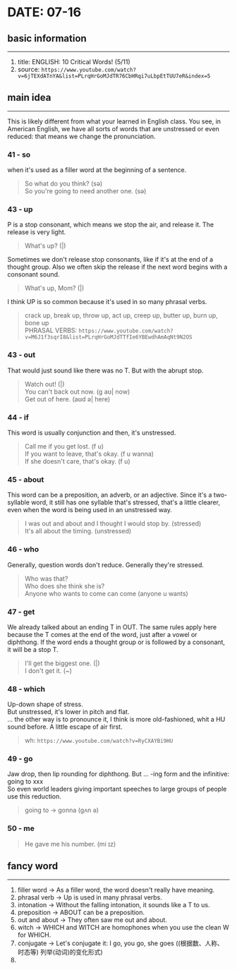 # DATE: 07-16

## basic information
--------------------
1. title: ENGLISH: 10 Critical Words! (5/11)
2. source: `https://www.youtube.com/watch?v=6jTEXdATnYA&list=PLrqHrGoMJdTR76CbHRqi7uLbpEtTUU7eR&index=5`

## main idea
------------
This is likely different from what your learned in English class. You see, in American English, we have all sorts of words that are unstressed or even reduced: that means we change the pronunciation.

### 41 - so
when it's used as a filler word at the beginning of a sentence.
> So what do you think? (sə)  
> So you're going to need another one. (sə)  

### 43 - up
P is a stop consonant, which means we stop the air, and release it. The release is very light.  
> What's up? (|) 

Sometimes we don't release stop consonants, like if it's at the end of a thought group. Also we often skip the release if the next word begins with a consonant sound.
> What's up, Mom? (|)  

I think UP is so common because it's used in so many phrasal verbs.
> crack up, break up, throw up, act up, creep up, butter up, burn up, bone up  
> PHRASAL VERBS: `https://www.youtube.com/watch?v=M6J1f3sqrI8&list=PLrqHrGoMJdTTfIe6YBEwdhAmAqNt9N2OS`

### 43 - out
That would just sound like there was no T. But with the abrupt stop.
> Watch out! (|)  
> You can't back out now. (g aʊ| now)  
> Get out of here. (aʊd ə| here)  

### 44 - if
This word is usually conjunction and then, it's unstressed.
> Call me if you get lost. (f u)  
> If you want to leave, that's okay. (f u wanna)  
> If she doesn't care, that's okay. (f u)  

### 45 - about
This word can be a preposition, an adverb, or an adjective.
Since it's a two-syllable word, it still has one syllable that's stressed, that's a little clearer, even when the word is being used in an unstressed way.
> I was out and about and I thought I would stop by. (stressed)  
> It's all about the timing. (unstressed)  

### 46 - who
Generally, question words don't reduce. Generally they're stressed.
> Who was that?  
> Who does she think she is?  
> Anyone who wants to come can come (anyone u wants)  

### 47 - get
We already talked about an ending T in OUT. The same rules apply here because the T comes at the end of the word, just after a vowel or diphthong. If the word ends a thought group or is followed by a consonant, it will be a stop T.
> I'll get the biggest one. (|)  
> I don't get it. (~)  

### 48 - which
Up-down shape of stress.  
But unstressed, it's lower in pitch and flat.  
... the other way is to pronounce it, I think is more old-fashioned, whit a HU sound before. A little escape of air first.
> wh: `https://www.youtube.com/watch?v=RyCXAYBi9HU`

### 49 - go
Jaw drop, then lip rounding for diphthong. But ... -ing form and the infinitive: going to xxx  
So even world leaders giving important speeches to large groups of people use this reduction.
> going to -> gonna (gʌn ə)  

### 50 - me
> He gave me his number. (mi ɪz)  


## fancy word
-------------
1. filler word -> As a filler word, the word doesn't really have meaning.
2. phrasal verb -> Up is used in many phrasal verbs.
3. intonation -> Without the falling intonation, it sounds like a T to us.
4. preposition -> ABOUT can be a preposition.
5. out and about -> They often saw me out and about.
6. witch -> WHICH and WITCH are homophones when you use the clean W for WHICH.
7. conjugate -> Let's conjugate it: I go, you go, she goes ((根据数、人称、时态等) 列举(动词)的变化形式)
8.
